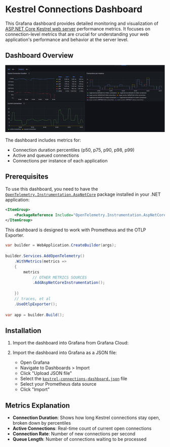 # Kestrel Connections Dashboard

This Grafana dashboard provides detailed monitoring and visualization of [ASP.NET Core Kestrel web server](https://learn.microsoft.com/en-us/aspnet/core/fundamentals/servers/kestrel) performance metrics. It focuses on connection-level metrics that are crucial for understanding your web application's performance and behavior at the server level.

## Dashboard Overview

![Kestrel Connections Dashboard](screenshots/kestrel-connections-dashboard.png)

The dashboard includes metrics for:
- Connection duration percentiles (p50, p75, p90, p98, p99)
- Active and queued connections
- Connections per instance of each application

## Prerequisites

To use this dashboard, you need to have the [`OpenTelemetry.Instrumentation.AspNetCore`](https://www.nuget.org/packages/OpenTelemetry.Instrumentation.AspNetCore) package installed in your .NET application:

```xml
<ItemGroup>
    <PackageReference Include="OpenTelemetry.Instrumentation.AspNetCore" Version="{version}" />
</ItemGroup>
```

This dashboard is designed to work with Prometheus and the OTLP Exporter. 

```csharp
var builder = WebApplication.CreateBuilder(args);

builder.Services.AddOpenTelemetry()
    .WithMetrics(metrics =>
    {
        metrics
            // OTHER METRICS SOURCES
            .AddAspNetCoreInstrumentation();
            
    })
    // traces, et al
    .UseOtlpExporter();

var app = builder.Build();
```

## Installation

1. Import the dashboard into Grafana from Grafana Cloud:

2. Import the dashboard into Grafana as a JSON file:
   - Open Grafana
   - Navigate to Dashboards > Import
   - Click "Upload JSON file"
   - Select the [`kestrel-connections-dashboard.json`](kestrel-connections-dashboard.json) file
   - Select your Prometheus data source
   - Click "Import"

## Metrics Explanation

- **Connection Duration**: Shows how long Kestrel connections stay open, broken down by percentiles
- **Active Connections**: Real-time count of current open connections
- **Connection Rate**: Number of new connections per second
- **Queue Length**: Number of connections waiting to be processed